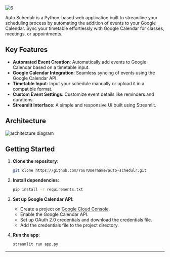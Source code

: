 ![6](https://github.com/user-attachments/assets/98a2107e-ef14-4947-9f1a-f52c236dd16a)

Auto Schedulr is a Python-based web application built to streamline your scheduling process by automating the addition of events to your Google Calendar. Sync your timetable effortlessly with Google Calendar for classes, meetings, or appointments.

## Key Features

- **Automated Event Creation**: Automatically add events to Google Calendar based on a timetable input.
- **Google Calendar Integration**: Seamless syncing of events using the Google Calendar API.
- **Timetable Input**: Input your schedule manually or upload it in a compatible format.
- **Custom Event Settings**: Customize event details like reminders and durations.
- **Streamlit Interface**: A simple and responsive UI built using Streamlit.


## Architecture
![architecture diagram](https://github.com/user-attachments/assets/9a516c08-9cd4-442b-a196-6cc51af6bf14)


## Getting Started

1. **Clone the repository**:
   ```bash
   git clone https://github.com/YourUsername/auto-schedulr.git
   ```
2. **Install dependencies**:
   ```bash
   pip install -r requirements.txt
   ```
3. **Set up Google Calendar API**:
   - Create a project on [Google Cloud Console](https://console.cloud.google.com/).
   - Enable the Google Calendar API.
   - Set up OAuth 2.0 credentials and download the credentials file.
   - Add the credentials file to the project directory.
     
4. **Run the app**:
   ```bash
   streamlit run app.py
   ```

---
